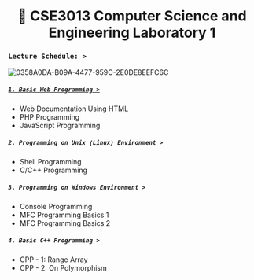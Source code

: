 # <h1 align="center"> :syringe: CSE3013 Computer Science and Engineering Laboratory 1

### **`Lecture Schedule: >`**

![0358A0DA-B09A-4477-959C-2E0DE8EEFC6C](https://user-images.githubusercontent.com/73013239/105350528-aca9eb00-5c2e-11eb-83bb-63b46df3bc3c.GIF)

##### [**`1. Basic Web Programming >`**](https://github.com/yoonBot/Computer-Science-and-Engineering/tree/main/CSE3013:%20CSE%20Lab%20and%20Design%201/1.%20Basic%20Web%20Programming)

* Web Documentation Using HTML
* PHP Programming
* JavaScript Programming


##### **`2. Programming on Unix (Linux) Environment >`**

* Shell Programming
* C/C++ Programming


##### **`3. Programming on Windows Environment >`**

* Console Programming
* MFC Programming Basics 1
* MFC Programming Basics 2


##### **`4. Basic C++ Programming >`**

* CPP - 1: Range Array
* CPP - 2: On Polymorphism 




